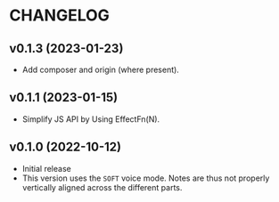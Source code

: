 CHANGELOG
=========

v0.1.3 (2023-01-23)
-------------------

  * Add composer and origin (where present).

v0.1.1 (2023-01-15)
-------------------

  * Simplify JS API by Using EffectFn(N).

v0.1.0 (2022-10-12)
-------------------

  * Initial release
  * This version uses the ```SOFT``` voice mode.  Notes are thus not properly vertically aligned across the different parts.
  